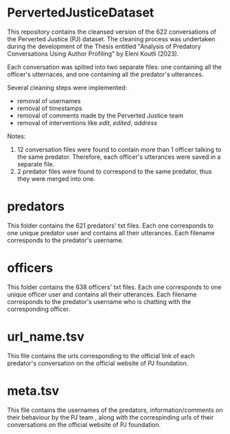 # PervertedJusticeDataset
This repository contains the cleansed version of the 622 conversations of the Perverted Justice (PJ) dataset. 
The cleaning process was undertaken during the development of the Thesis entitled "Analysis of Predatory Conversations Using Author Profiling" by Eleni Koutli (2023).

Each conversation was splited into two separate files: one containing all the officer's utternaces, and one containing all the predator's utterances.

Several cleaning steps were implemented:
- removal of usernames
- removal of timestamps
- removal of comments made by the Perverted Justice team
- removal of interventions like *edit*, *edited*, *address*

Notes:
1. 12 conversation files were found to contain more than 1 officer talking to the same predator. Therefore, each officer's utterances were saved in a separate file.
2. 2 predator files were found to correspond to the same predator, thus they were merged into one.

# predators
This folder contains the 621 predators' txt files. Each one corresponds to one unique predator user and contains all their utterances. 
Each filename corresponds to the predator's username.

# officers
This folder contains the 638 officers' txt files. Each one corresponds to one unique officer user and contains all their utterances.
Each filename corresponds to the predator's username who is chatting with the corresponding officer.



# url_name.tsv
This file contains the urls corresponding to the official link of each predator's conversation on the official website of PJ foundation.

# meta.tsv
This file contains the usernames of the predators, information/comments on their behaviour by the PJ team , along with the correspinding urls of their conversations on the official website of PJ foundation.

